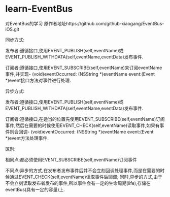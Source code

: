 # learn-EventBus
对EventBus的学习
原作者地址https://github.com/github-xiaogang/EventBus-iOS.git

同步方式:

发布者:遵循<EventSyncPublisher>接口,使用EVENT_PUBLISH(self,eventName)或EVENT_PUBLISH_WITHDATA(self,eventName,eventData)发布事件.

订阅者:遵循<EventSyncSubscriber>接口,使用EVENT_SUBSCRIBE(self,eventName)来订阅eventName事件,并实现- (void)eventOccurred: (NSString *)eventName event:(Event *)event接口方法对事件进行处理.

异步方式:

发布者:遵循<EventAsyncPublisher>接口,使用EVENT_PUBLISH(self,eventName)或EVENT_PUBLISH_WITHDATA(self,eventName,eventData)发布事件.

订阅者:遵循<EventAsyncSubscriber>接口,在适当的位置先使用EVENT_SUBSCRIBE(self,eventName)订阅事件,然后在需要的时候使用EVENT_CHECK(self,eventName)读取事件,如果有事件则会回调- (void)eventOccurred: (NSString *)eventName event:(Event *)event方法处理事件.

区别:

相同点:都必须使用EVENT_SUBSCRIBE(self,eventName)订阅事件

不同点:异步的方式,在发布者发布事件后并不会立刻回调处理事件,而是在需要的时候通过EVENT_CHECK(self,eventName)读取事件后回调;
      同时,异步的方式,由于不会立刻读取发布者发布的事件,所以事件会有一定的生命周期(life),存储在eventBus(具有一定的容量)上.
